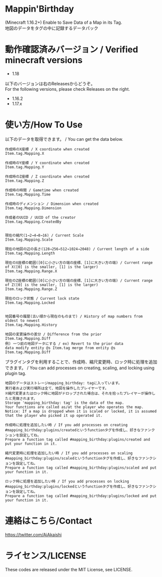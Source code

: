 # Mappin'Birthday

(Minecraft 1.16.2+) Enable to Save Data of a Map in its Tag.  
地図のデータをタグの中に記録するデータパック

# 動作確認済みバージョン / Verified minecraft versions

- 1.18

以下のバージョンは右のReleasesからどうぞ。  
For the following versions, please check Releases on the right.

- 1.16.2
- 1.17.x

# 使い方/How To Use

以下のデータを取得できます。 / You can get the data below.

```
作成時のX座標 / X coordinate when created  
Item.tag.Mapping.X  
  
作成時のY座標 / Y coordinate when created  
Item.tag.Mapping.Y  
  
作成時のZ座標 / Z coordinate when created   
Item.tag.Mapping.Z  
  
作成時の時間 / Gametime when created  
Item.tag.Mapping.Time  
  
作成時のディメンション / Dimension when created  
Item.tag.Mapping.Dimension  
  
作成者のUUID / UUID of the creator  
Item.tag.Mapping.CreatedBy  
  
  
現在の縮尺(1→2→4→8→16) / Current Scale  
Item.tag.Mapping.Scale  
  
現在の地図の辺の長さ(128→256→512→1024→2048) / Current length of a side  
Item.tag.Mapping.Length  
  
現在のX座標の範囲([0]に小さい方の端の座標、[1]に大きい方の端) / Current range of X([0] is the smaller, [1] is the larger)  
Item.tag.Mapping.Range.X  
  
現在のZ座標の範囲([0]に小さい方の端の座標、[1]に大きい方の端) / Current range of Z([0] is the smaller, [1] is the larger)  
Item.tag.Mapping.Range.Z  
  
現在のロック状態 / Current lock state  
Item.tag.Mapping.Locked  
  
  
地図番号の履歴(古い順から現在のものまで) / History of map numbers from oldest to newest  
Item.tag.Mapping.History  
  
地図の変更操作の差分 / Difference from the prior  
Item.tag.Mapping.Diff  
例) 一つ前の地図データにする / ex) Revert to the prior data  
data modify entity @s Item.tag merge from entity @s Item.tag.Mapping.Diff
```

プラグインタグを利用することで、作成時、縮尺変更時、ロック時に処理を追加できます。 / You can add processes on creating, scaling, and locking using plugin tag.

```
地図のデータはストレージmapping_birthday: tagに入っています。  
実行者および実行場所は全て、地図を操作したプレイヤーです。  
※縮尺変更またはロック時に地図がドロップされた場合は、それを拾ったプレイヤーが操作したと見做されます。  
Storage 'mapping_birthday: tag' is the data of the map.  
Your functions are called as/at the player who operates the map.  
Notice: If a map is dropped when it is scaled or locked, it is assumed that the player who picked it up operated it.  
  
作成時に処理を追加したい時 / If you add processes on creating  
#mapping_birthday:plugins/createdというfunctionタグを作成し、好きなファンクションを設定してね。  
Prepare a function tag called #mapping_birthday:plugins/created and put your function in it.  
  
縮尺変更時に処理を追加したい時 / If you add processes on scaling  
#mapping_birthday:plugins/scaledというfunctionタグを作成し、好きなファンクションを設定してね。  
Prepare a function tag called #mapping_birthday:plugins/scaled and put your function in it.  
  
ロック時に処理を追加したい時 / If you add processes on locking  
#mapping_birthday:plugins/lockedというfunctionタグを作成し、好きなファンクションを設定してね。  
Prepare a function tag called #mapping_birthday:plugins/locked and put your function in it.  
```

# 連絡はこちら/Contact

https://twitter.com/AiAkaishi

# ライセンス/LICENSE

These codes are released under the MIT License, see LICENSE.
